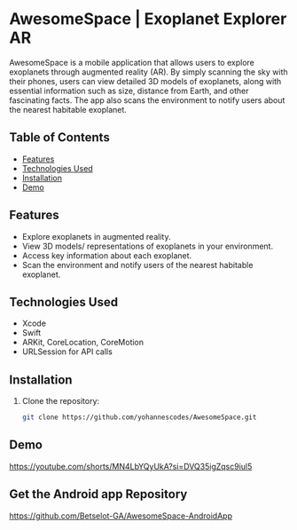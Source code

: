 # AwesomeSpace | Exoplanet Explorer AR

AwesomeSpace is a mobile application that allows users to explore exoplanets through augmented reality (AR). By simply scanning the sky with their phones, users can view detailed 3D models of exoplanets, along with essential information such as size, distance from Earth, and other fascinating facts. The app also scans the environment to notify users about the nearest habitable exoplanet.

## Table of Contents
- [Features](#features)
- [Technologies Used](#technologies-used)
- [Installation](#installation)
- [Demo](#demo)

## Features
- Explore exoplanets in augmented reality.
- View 3D models/ representations of exoplanets in your environment.
- Access key information about each exoplanet.
- Scan the environment and notify users of the nearest habitable exoplanet.

## Technologies Used
- Xcode
- Swift
- ARKit, CoreLocation, CoreMotion
- URLSession for API calls

## Installation
1. Clone the repository:
   ```bash
   git clone https://github.com/yohannescodes/AwesomeSpace.git

## Demo
https://youtube.com/shorts/MN4LbYQyUkA?si=DVQ35igZqsc9iul5

## Get the Android app Repository
https://github.com/Betselot-GA/AwesomeSpace-AndroidApp


